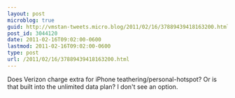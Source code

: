 ```yaml
---
layout: post
microblog: true
guid: http://vmstan-tweets.micro.blog/2011/02/16/37889439418163200.html
post_id: 3044120
date: 2011-02-16T09:02:00-0600
lastmod: 2011-02-16T09:02:00-0600
type: post
url: /2011/02/16/37889439418163200.html
---
```

Does Verizon charge extra for iPhone teathering/personal-hotspot? Or is that built into the unlimited data plan? I don't see an option.
